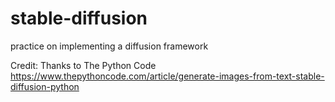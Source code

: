 # stable-diffusion
practice on implementing a diffusion framework


Credit: Thanks to The Python Code https://www.thepythoncode.com/article/generate-images-from-text-stable-diffusion-python
